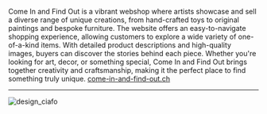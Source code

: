 Come In and Find Out is a vibrant webshop where artists showcase and sell a diverse range of unique creations, from hand-crafted toys to original paintings and bespoke furniture.
The website offers an easy-to-navigate shopping experience, allowing customers to explore a wide variety of one-of-a-kind items.
With detailed product descriptions and high-quality images, buyers can discover the stories behind each piece.
Whether you're looking for art, decor, or something special, Come In and Find Out brings together creativity and craftsmanship, making it the perfect place to find something truly unique.
[come-in-and-find-out.ch](https://come-in-and-find-out.ch)

---

![design_ciafo](https://github.com/user-attachments/assets/3f136eb4-bbbd-4b3c-b38e-5ca26d88426a)
